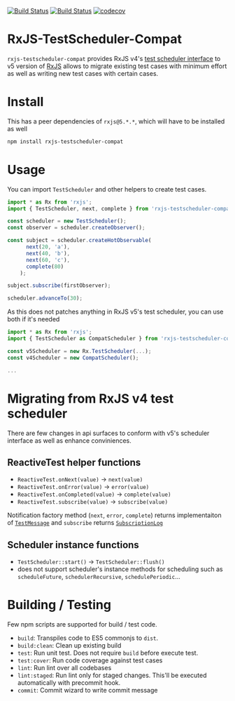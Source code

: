 [![Build Status](https://circleci.com/gh/kwonoj/rxjs-testscheduler-compat/tree/master.svg?style=shield&circle-token=:circle-token)](https://circleci.com/gh/kwonoj/rxjs-testscheduler-compat/tree/master)
[![Build Status](https://snap-ci.com/kwonoj/rxjs-testscheduler-compat/branch/master/build_image)](https://snap-ci.com/kwonoj/rxjs-testscheduler-compat/branch/master)
[![codecov](https://codecov.io/gh/kwonoj/rxjs-testscheduler-compat/branch/master/graph/badge.svg)](https://codecov.io/gh/kwonoj/rxjs-testscheduler-compat)

# RxJS-TestScheduler-Compat

`rxjs-testscheduler-compat` provides RxJS v4's [test scheduler interface](https://github.com/Reactive-Extensions/RxJS/blob/master/doc/api/testing/testscheduler.md) to v5 version of [RxJS](https://github.com/ReactiveX/rxjs) allows to migrate existing test cases with minimum effort as well as writing new test cases with certain cases.

# Install

This has a peer dependencies of `rxjs@5.*.*`, which will have to be installed as well

```sh
npm install rxjs-testscheduler-compat
```

# Usage

You can import `TestScheduler` and other helpers to create test cases.

```js
import * as Rx from 'rxjs';
import { TestScheduler, next, complete } from 'rxjs-testscheduler-compat';

const scheduler = new TestScheduler();
const observer = scheduler.createObserver();

const subject = scheduler.createHotObservable(
      next(20, 'a'),
      next(40, 'b'),
      next(60, 'c'),
      complete(80)
    );

subject.subscribe(firstObserver);

scheduler.advanceTo(30);
```

As this does not patches anything in RxJS v5's test scheduler, you can use both if it's needed

```js
import * as Rx from 'rxjs';
import { TestScheduler as CompatScheduler } from 'rxjs-testscheduler-compat';

const v5Scheduler = new Rx.TestScheduler(...);
const v4Scheduler = new CompatScheduler();

...
```

# Migrating from RxJS v4 test scheduler

There are few changes in api surfaces to conform with v5's scheduler interface as well as enhance conviniences.

## ReactiveTest helper functions

- `ReactiveTest.onNext(value)` -> `next(value)`
- `ReactiveTest.onError(value)` -> `error(value)`
- `ReactiveTest.onCompleted(value)` -> `complete(value)`
- `ReactiveTest.subscribe(value)` -> `subscribe(value)`

Notification factory method (`next`, `error`, `complete`) returns implementaiton of [`TestMessage`](https://github.com/ReactiveX/rxjs/blob/master/src/testing/TestMessage.ts)
and `subscribe` returns [`SubscriptionLog`](https://github.com/ReactiveX/rxjs/blob/master/src/testing/SubscriptionLog.ts)

## Scheduler instance functions

- `TestScheduler::start()` -> `TestScheduler::flush()`
- does not support scheduler's instance methods for scheduling such as `scheduleFuture`, `schedulerRecursive`, `schedulePeriodic`...

# Building / Testing

Few npm scripts are supported for build / test code.

- `build`: Transpiles code to ES5 commonjs to `dist`.
- `build:clean`: Clean up existing build
- `test`: Run unit test. Does not require `build` before execute test.
- `test:cover`: Run code coverage against test cases
- `lint`: Run lint over all codebases
- `lint:staged`: Run lint only for staged changes. This'll be executed automatically with precommit hook.
- `commit`: Commit wizard to write commit message